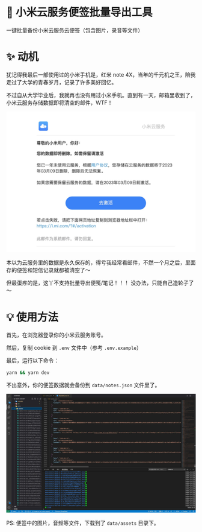 # 🔧 小米云服务便签批量导出工具

一键批量备份小米云服务云便签（包含图片，录音等文件）

# ✨ 动机

犹记得我最后一部使用过的小米手机是，红米 note 4X，当年的千元机之王，陪我走过了大学的青春岁月，记录了许多美好回忆。

不过自从大学毕业后，我就再也没有用过小米手机。直到有一天，邮箱里收到了，小米云服务存储数据即将清空的邮件，WTF！

![](screenshots/mi.jpg)

本以为云服务里的数据是永久保存的，得亏我经常看邮件，不然一个月之后，里面存的便签和短信记录就都被清空了～

但最蛋疼的是，这丫不支持批量导出便笺/笔记！！！ 没办法，只能自己造轮子了～

# 💡 使用方法

首先，在浏览器登录你的小米云服务账号。

然后，复制 cookie 到 `.env` 文件中（参考 `.env.example`）

最后，运行以下命令：

```bash
yarn && yarn dev
```


不出意外，你的便签数据就会备份到 `data/notes.json` 文件里了。

![](screenshots/demo.jpg)

PS: 便签中的图片，音频等文件，下载到了 `data/assets` 目录下。
